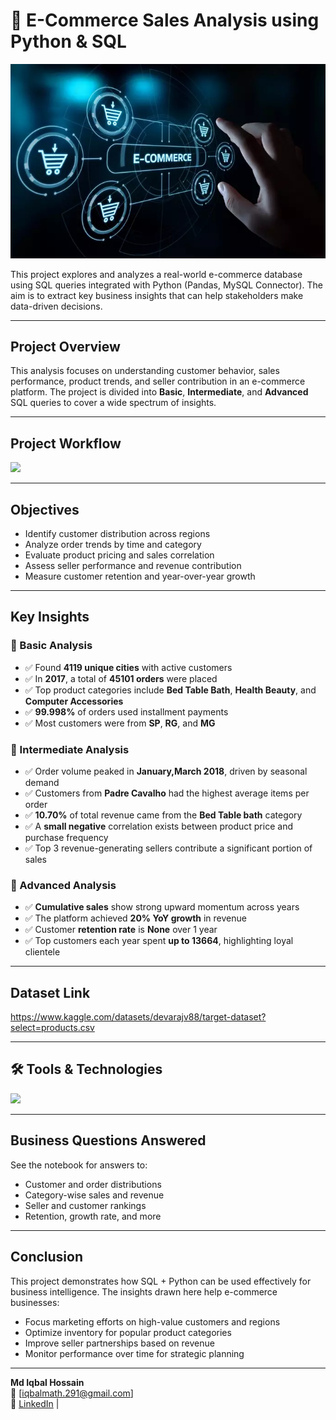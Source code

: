 
# 🛒 E-Commerce Sales Analysis using Python & SQL

![](https://github.com/iqbal-hasan291/E-commerce_Sales/blob/1c93c6ba0413ffd5010660c9b174cf7f7daa2c0a/image/e-commerce-img.webp)

This project explores and analyzes a real-world e-commerce database using SQL queries integrated with Python (Pandas, MySQL Connector). The aim is to extract key business insights that can help stakeholders make data-driven decisions.

---

##  Project Overview

This analysis focuses on understanding customer behavior, sales performance, product trends, and seller contribution in an e-commerce platform. The project is divided into **Basic**, **Intermediate**, and **Advanced** SQL queries to cover a wide spectrum of insights.

---
##  Project Workflow

![](https://github.com/iqbal-hasan291/E-commerce_Sales/blob/586fdacc8a9459088cd70fa464ce05cec429a8c9/image/%F0%9F%9B%92%20E-Commerce%20Sales%20Analysis%20using%20Python%20%26%20SQL%20-%20visual%20selection.png)

---

##  Objectives

- Identify customer distribution across regions
- Analyze order trends by time and category
- Evaluate product pricing and sales correlation
- Assess seller performance and revenue contribution
- Measure customer retention and year-over-year growth

---

##  Key Insights

### 🔹 Basic Analysis
- ✅ Found **4119 unique cities** with active customers
- ✅ In **2017**, a total of **45101 orders** were placed
- ✅ Top product categories include **Bed Table Bath**, **Health Beauty**, and **Computer Accessories**
- ✅ **99.998%** of orders used installment payments
- ✅ Most customers were from **SP**, **RG**, and **MG**

### 🔹 Intermediate Analysis
- ✅ Order volume peaked in **January,March 2018**, driven by seasonal demand
- ✅ Customers from **Padre Cavalho** had the highest average items per order
- ✅ **10.70%** of total revenue came from the **Bed Table bath** category
- ✅ A **small negative** correlation exists between product price and purchase frequency
- ✅ Top 3 revenue-generating sellers contribute a significant portion of sales

### 🔹 Advanced Analysis
- ✅ **Cumulative sales** show strong upward momentum across years
- ✅ The platform achieved **20% YoY growth** in revenue
- ✅ Customer **retention rate** is **None** over 1 year
- ✅ Top customers each year spent **up to 13664**, highlighting loyal clientele

---

##  Dataset Link
https://www.kaggle.com/datasets/devarajv88/target-dataset?select=products.csv

---

## 🛠️ Tools & Technologies

![](https://github.com/iqbal-hasan291/E-commerce_Sales/blob/9cae9b42e7692a63e6d38d487e3adaedf44086e0/image/%F0%9F%9B%92%20E-Commerce%20Sales%20Analysis%20using%20Python%20%26%20SQL%20-%20visual%20selection%20(2).png)

---


##  Business Questions Answered

See the notebook for answers to:
- Customer and order distributions
- Category-wise sales and revenue
- Seller and customer rankings
- Retention, growth rate, and more

---

##  Conclusion

This project demonstrates how SQL + Python can be used effectively for business intelligence. The insights drawn here help e-commerce businesses:
- Focus marketing efforts on high-value customers and regions
- Optimize inventory for popular product categories
- Improve seller partnerships based on revenue
- Monitor performance over time for strategic planning

---

**Md Iqbal Hossain**  
📧 [iqbalmath.291@gmail.com]  
🔗 [LinkedIn](https://linkedin.com/in/your-profile) | 
